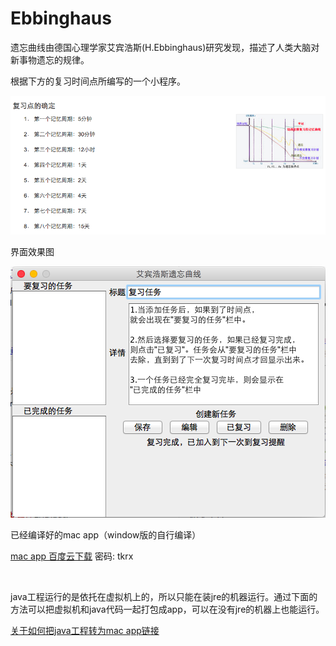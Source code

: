 # Ebbinghaus
遗忘曲线由德国心理学家艾宾浩斯(H.Ebbinghaus)研究发现，描述了人类大脑对新事物遗忘的规律。

根据下方的复习时间点所编写的一个小程序。

![复习时间点](https://raw.githubusercontent.com/lanxiaoha/Ebbinghaus/master/screenshots/%E5%A4%8D%E4%B9%A0%E6%97%B6%E9%97%B4%E7%82%B9.png)

界面效果图

![](https://raw.githubusercontent.com/lanxiaoha/Ebbinghaus/master/screenshots/%E8%BD%AF%E4%BB%B6%E7%95%8C%E9%9D%A2%E5%9B%BE.png)

已经编译好的mac app（window版的自行编译）

[mac app 百度云下载](https://pan.baidu.com/s/1boYfrQJ) 密码: tkrx

<br/>

java工程运行的是依托在虚拟机上的，所以只能在装jre的机器运行。通过下面的方法可以把虚拟机和java代码一起打包成app，可以在没有jre的机器上也能运行。

[关于如何把java工程转为mac app链接 ](http://7c811aa8.fromwiz.com/share/s/1YwhGE12Ek672M7gGc2B6wcG3oWkhY3264U_2WMjpT1bLgJU)